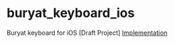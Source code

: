 # buryat_keyboard_ios
Buryat keyboard for iOS [Draft Project] [Implementation](https://apps.apple.com/ru/app/буряад-клавиатура/id1452470256)
